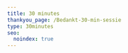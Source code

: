 ```yaml
---
title: 30 minutes
thankyou_page: /Bedankt-30-min-sessie
type: 30minutes
seo:
  noindex: true
---
```

